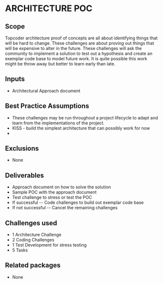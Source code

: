 # ARCHITECTURE POC

## Scope

Topcoder architecture proof of concepts are all about identifying things that will be hard to change.  These challenges are about proving out things that will be expensive to alter in the future.  These challenges will ask the community to implement a solution to test out a hypothesis and create an exemplar code base to model future work.  It is quite possible this work might be throw away but better to learn early than late.


## Inputs
- Architectural Approach document

## Best Practice Assumptions
- These challenges may be run throughout a project lifecycle to adapt and learn from the implementations of the project.
- KISS - build the simplest architecture that can possibly work for now
- 

## Exclusions
- None
## Deliverables

- Approach document on how to solve the solution
- Sample POC with the approach document
- Test challenge to stress or test the POC
- If successful
-- Code challenges to build out exemplar code base
- If not successful
-- Cancel the remaining challenges

## Challenges used

- 1 Architecture Challenge
- 2 Coding Challenges
- 1 Test Development for stress testing
- 5 Tasks

## Related packages
- None
